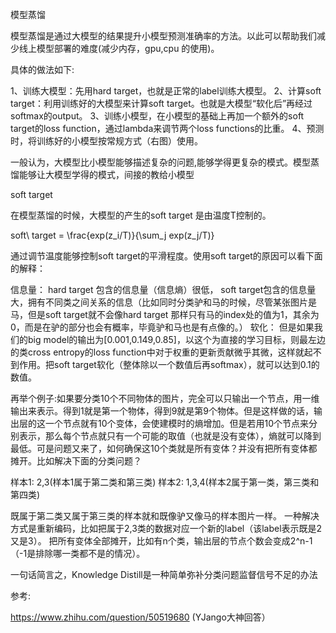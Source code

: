模型蒸馏

模型蒸馏是通过大模型的结果提升小模型预测准确率的方法。以此可以帮助我们减少线上模型部署的难度(减少内存，gpu,cpu 的使用)。

具体的做法如下:



1、训练大模型：先用hard target，也就是正常的label训练大模型。
2、计算soft target：利用训练好的大模型来计算soft target。也就是大模型“软化后”再经过softmax的output。
3、训练小模型，在小模型的基础上再加一个额外的soft target的loss function，通过lambda来调节两个loss functions的比重。
4、预测时，将训练好的小模型按常规方式（右图）使用。

一般认为，大模型比小模型能够描述复杂的问题,能够学得更复杂的模式。模型蒸馏能够让大模型学得的模式，间接的教给小模型

soft target

在模型蒸馏的时候，大模型的产生的soft target 是由温度T控制的。

soft\ target = \frac{exp(z_i/T)}{\sum_j exp(z_j/T)}

通过调节温度能够控制soft target的平滑程度。使用soft target的原因可以看下面的解释：

信息量：
hard target 包含的信息量（信息熵）很低，
soft target包含的信息量大，拥有不同类之间关系的信息（比如同时分类驴和马的时候，尽管某张图片是马，但是soft target就不会像hard target 那样只有马的index处的值为1，其余为0，而是在驴的部分也会有概率，毕竟驴和马也是有点像的。）
软化：
但是如果我们的big model的输出为[0.001,0.149,0.85]，以这个为直接的学习目标，则最左边的类cross entropy的loss function中对于权重的更新贡献微乎其微，这样就起不到作用。把soft target软化（整体除以一个数值后再softmax），就可以达到0.1的数值。

再举个例子:如果要分类10个不同物体的图片，完全可以只输出一个节点，用一维输出来表示。得到1就是第一个物体，得到9就是第9个物体。但是这样做的话，输出层的这一个节点就有10个变体，会使建模时的熵增加。但是若用10个节点来分别表示，那么每个节点就只有一个可能的取值（也就是没有变体），熵就可以降到最低。可是问题又来了，如何确保这10个类就是所有变体？并没有把所有变体都摊开。比如解决下面的分类问题？

样本1: 2,3(样本1属于第二类和第三类)
样本2: 1,3,4(样本2属于第一类，第三类和第四类)

既属于第二类又属于第三类的样本就和既像驴又像马的样本图片一样。
一种解决方式是重新编码，比如把属于2,3类的数据对应一个新的label（该label表示既是2又是3）。
把所有变体全部摊开，比如有n个类，输出层的节点个数会变成2^n-1（-1是排除哪一类都不是的情况）。

一句话简言之，Knowledge Distill是一种简单弥补分类问题监督信号不足的办法

参考:

https://www.zhihu.com/question/50519680 (YJango大神回答）
